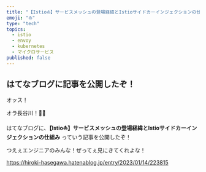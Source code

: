 ```yaml
---
title: "【Istio⛵️】サービスメッシュの登場経緯とIstioサイドカーインジェクションの仕組み"
emoji: "⛵️"
type: "tech"
topics:
  - istio
  - envoy
  - kubernetes
  - マイクロサービス
published: false
---
```


## はてなブログに記事を公開したぞ！

オッス！

オラ長谷川！✋🏻

はてなブログに、**【Istio⛵️】サービスメッシュの登場経緯とIstioサイドカーインジェクションの仕組み** っていう記事を公開したぞ！

つえぇエンジニアのみんな！ぜってぇ見にきてくれよな！

https://hiroki-hasegawa.hatenablog.jp/entry/2023/01/14/223815
